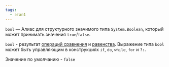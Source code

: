 ```yaml
---
tags:
  - этап1
---
```

`bool` — Алиас для структурного значимого типа `System.Boolean`, который может принимать значения `true`/`false`.

`bool` - результат [операций сравнения](операторы%20сравнения) и [равенства](оператор%20равенства). Выражение типа `bool` может быть управляющим в конструкциях `if`, `do`, `while`, `for` и `?:`.

Значение по умолчанию - `false`